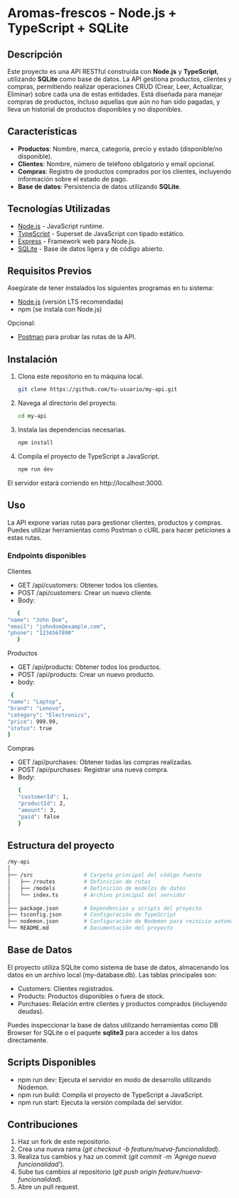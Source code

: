 # Aromas-frescos - Node.js + TypeScript + SQLite

## Descripción

Este proyecto es una API RESTful construida con **Node.js** y **TypeScript**, utilizando **SQLite** como base de datos. La API gestiona productos, clientes y compras, permitiendo realizar operaciones CRUD (Crear, Leer, Actualizar, Eliminar) sobre cada una de estas entidades. Está diseñada para manejar compras de productos, incluso aquellas que aún no han sido pagadas, y lleva un historial de productos disponibles y no disponibles.

## Características

- **Productos**: Nombre, marca, categoría, precio y estado (disponible/no disponible).
- **Clientes**: Nombre, número de teléfono obligatorio y email opcional.
- **Compras**: Registro de productos comprados por los clientes, incluyendo información sobre el estado de pago.
- **Base de datos**: Persistencia de datos utilizando **SQLite**.

## Tecnologías Utilizadas

- [Node.js](https://nodejs.org/) - JavaScript runtime.
- [TypeScript](https://www.typescriptlang.org/) - Superset de JavaScript con tipado estático.
- [Express](https://expressjs.com/) - Framework web para Node.js.
- [SQLite](https://www.sqlite.org/index.html) - Base de datos ligera y de código abierto.

## Requisitos Previos

Asegúrate de tener instalados los siguientes programas en tu sistema:

- [Node.js](https://nodejs.org/en/) (versión LTS recomendada)
- npm (se instala con Node.js)
  
Opcional:
- [Postman](https://www.postman.com/) para probar las rutas de la API.

## Instalación

1. Clona este repositorio en tu máquina local.

   ```bash
   git clone https://github.com/tu-usuario/my-api.git
2. Navega al directorio del proyecto.
   
    ```bash
    cd my-api
3. Instala las dependencias necesarias.

   ```bash
   npm install
5. Compila el proyecto de TypeScript a JavaScript.
   ```bash
   npm run dev
El servidor estará corriendo en http://localhost:3000.


## Uso
La API expone varias rutas para gestionar clientes, productos y compras. Puedes utilizar herramientas como Postman o cURL para hacer peticiones a estas rutas.

### Endpoints disponibles

  Clientes

  - GET /api/customers: Obtener todos los clientes.
  - POST /api/customers: Crear un nuevo cliente.
  - Body:
   ``` bash 
      {
  "name": "John Doe",
  "email": "johndoe@example.com",
  "phone": "1234567890"
      }
```
  Productos

  - GET /api/products: Obtener todos los productos.
  - POST /api/products: Crear un nuevo producto.
  -  body:
   ``` bash
    {
  "name": "Laptop",
  "brand": "Lenovo",
  "category": "Electronics",
  "price": 999.99,
  "status": true
  }
  ```
Compras

- GET /api/purchases: Obtener todas las compras realizadas.
- POST /api/purchases: Registrar una nueva compra.
- Body:
    ``` bash
    {
    "customerId": 1,
    "productId": 2,
    "amount": 3,
    "paid": false
    }
     ```
## Estructura del proyecto
```bash
/my-api
│
├── /src                # Carpeta principal del código fuente
│   ├── /routes         # Definición de rutas
│   ├── /models         # Definición de modelos de datos
│   └── index.ts        # Archivo principal del servidor
│
├── package.json        # Dependencias y scripts del proyecto
├── tsconfig.json       # Configuración de TypeScript
├── nodemon.json        # Configuración de Nodemon para reinicio automático
└── README.md           # Documentación del proyecto
```
## Base de Datos
El proyecto utiliza SQLite como sistema de base de datos, almacenando los datos en un archivo local (my-database.db). Las tablas principales son:

  - Customers: Clientes registrados.
  - Products: Productos disponibles o fuera de stock.
  - Purchases: Relación entre clientes y productos comprados (incluyendo deudas).

Puedes inspeccionar la base de datos utilizando herramientas como DB Browser for SQLite o el paquete __sqlite3__ para acceder a los datos directamente.

## Scripts Disponibles

  - npm run dev: Ejecuta el servidor en modo de desarrollo utilizando Nodemon.
  - npm run build: Compila el proyecto de TypeScript a JavaScript.
  - npm run start: Ejecuta la versión compilada del servidor.

## Contribuciones
1. Haz un fork de este repositorio.
2. Crea una nueva rama (_git checkout -b feature/nueva-funcionalidad_).
3. Realiza tus cambios y haz un commit (_git commit -m 'Agrega nueva funcionalidad'_).
4. Sube tus cambios al repositorio (_git push origin feature/nueva-funcionalidad_).
5. Abre un pull request.
